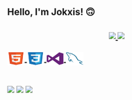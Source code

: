 <h2>Hello, I'm Jokxis! 🙃<h2/>

<div align="center">
  <a href="https://github.com/Jokxis">
  <img height="180em" src="https://github-readme-stats.vercel.app/api?username=jokxis&show_icons=true&theme=chartreuse-dark&include_all_commits=true&count_private=true"/>
  <img height="180em" src="https://github-readme-stats.vercel.app/api/top-langs/?username=jokxis&layout=compact&langs_count=7&theme=chartreuse-dark"/>
</div>
  
<div style="display: inline_block"><br>
  <img align="center" alt="Jokxis-HTML" height="30" width="40" src="https://raw.githubusercontent.com/devicons/devicon/master/icons/html5/html5-original.svg">
  <img align="center" alt="Jokxis-CSS" height="30" width="40" src="https://raw.githubusercontent.com/devicons/devicon/master/icons/css3/css3-original.svg">
  <img align="center" alt="Jokxis-VB.NET" height="30" width="40" src="https://raw.githubusercontent.com/devicons/devicon/master/icons/visualstudio/visualstudio-plain.svg">
  <img align="center" alt="Jokxis-MYSQL" height="30" width="40" src="https://raw.githubusercontent.com/devicons/devicon/master/icons/mysql/mysql-original.svg">
  <!--   <img align="center" alt="Jokxis-JS" height="30" width="40" src="https://raw.githubusercontent.com/devicons/devicon/master/icons/javascript/javascript-plain.svg"> -->
  </div>
  
  ##  
  
  <div>
  <a href="https://instagram.com/agoxto_" target="_blank"><img src="https://img.shields.io/badge/-Instagram-%23E4405F?style=for-the-badge&logo=instagram&logoColor=white" target="_blank"></a>
  <a href = "mailto:imjokxis@gmail.com"><img src="https://img.shields.io/badge/-Gmail-%23333?style=for-the-badge&logo=gmail&logoColor=white" target="_blank"></a>
  <a href="https://www.linkedin.com/in/jo%C3%A3o-augusto-costa-oliveira-7ba61622b" target="_blank"><img src="https://img.shields.io/badge/-LinkedIn-%230077B5?style=for-the-badge&logo=linkedin&logoColor=white" target="_blank"></a> 
  </div>
